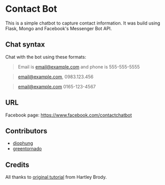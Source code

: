 # Contact Bot
This is a simple chatbot to capture contact information. It was build using Flask, Mongo and Facebook's Messenger Bot API.


## Chat syntax
Chat with the bot using these formats:

   >Email is email@example.com and phone is 555-555-5555

   >email@example.com,  0983.123.456

   >email@example.com 0165-123-4567


## URL
Facebook page: https://www.facebook.com/contactchatbot


## Contributors
- [diophung](https://github.com/diophung)
- [greentornado](https://github.com/greentornado)

## Credits
All thanks to [original tutorial](https://blog.hartleybrody.com/fb-messenger-bot/) from Hartley Brody.
